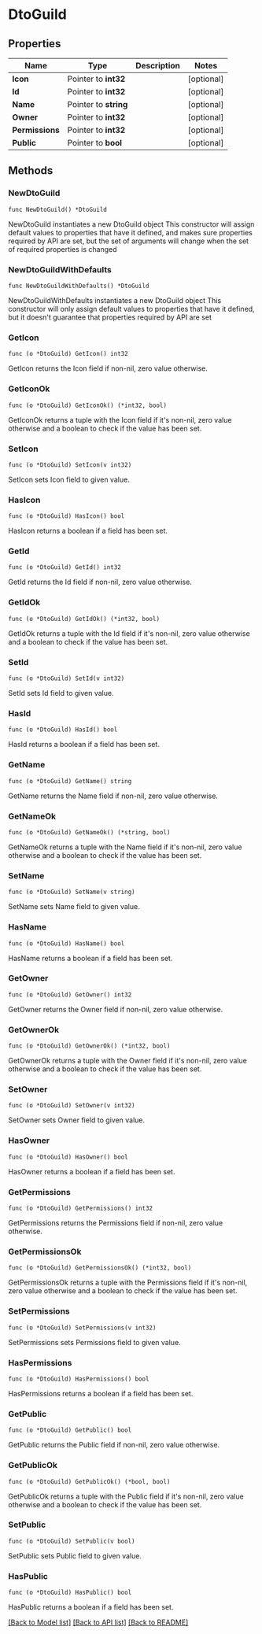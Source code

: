 # DtoGuild

## Properties

Name | Type | Description | Notes
------------ | ------------- | ------------- | -------------
**Icon** | Pointer to **int32** |  | [optional] 
**Id** | Pointer to **int32** |  | [optional] 
**Name** | Pointer to **string** |  | [optional] 
**Owner** | Pointer to **int32** |  | [optional] 
**Permissions** | Pointer to **int32** |  | [optional] 
**Public** | Pointer to **bool** |  | [optional] 

## Methods

### NewDtoGuild

`func NewDtoGuild() *DtoGuild`

NewDtoGuild instantiates a new DtoGuild object
This constructor will assign default values to properties that have it defined,
and makes sure properties required by API are set, but the set of arguments
will change when the set of required properties is changed

### NewDtoGuildWithDefaults

`func NewDtoGuildWithDefaults() *DtoGuild`

NewDtoGuildWithDefaults instantiates a new DtoGuild object
This constructor will only assign default values to properties that have it defined,
but it doesn't guarantee that properties required by API are set

### GetIcon

`func (o *DtoGuild) GetIcon() int32`

GetIcon returns the Icon field if non-nil, zero value otherwise.

### GetIconOk

`func (o *DtoGuild) GetIconOk() (*int32, bool)`

GetIconOk returns a tuple with the Icon field if it's non-nil, zero value otherwise
and a boolean to check if the value has been set.

### SetIcon

`func (o *DtoGuild) SetIcon(v int32)`

SetIcon sets Icon field to given value.

### HasIcon

`func (o *DtoGuild) HasIcon() bool`

HasIcon returns a boolean if a field has been set.

### GetId

`func (o *DtoGuild) GetId() int32`

GetId returns the Id field if non-nil, zero value otherwise.

### GetIdOk

`func (o *DtoGuild) GetIdOk() (*int32, bool)`

GetIdOk returns a tuple with the Id field if it's non-nil, zero value otherwise
and a boolean to check if the value has been set.

### SetId

`func (o *DtoGuild) SetId(v int32)`

SetId sets Id field to given value.

### HasId

`func (o *DtoGuild) HasId() bool`

HasId returns a boolean if a field has been set.

### GetName

`func (o *DtoGuild) GetName() string`

GetName returns the Name field if non-nil, zero value otherwise.

### GetNameOk

`func (o *DtoGuild) GetNameOk() (*string, bool)`

GetNameOk returns a tuple with the Name field if it's non-nil, zero value otherwise
and a boolean to check if the value has been set.

### SetName

`func (o *DtoGuild) SetName(v string)`

SetName sets Name field to given value.

### HasName

`func (o *DtoGuild) HasName() bool`

HasName returns a boolean if a field has been set.

### GetOwner

`func (o *DtoGuild) GetOwner() int32`

GetOwner returns the Owner field if non-nil, zero value otherwise.

### GetOwnerOk

`func (o *DtoGuild) GetOwnerOk() (*int32, bool)`

GetOwnerOk returns a tuple with the Owner field if it's non-nil, zero value otherwise
and a boolean to check if the value has been set.

### SetOwner

`func (o *DtoGuild) SetOwner(v int32)`

SetOwner sets Owner field to given value.

### HasOwner

`func (o *DtoGuild) HasOwner() bool`

HasOwner returns a boolean if a field has been set.

### GetPermissions

`func (o *DtoGuild) GetPermissions() int32`

GetPermissions returns the Permissions field if non-nil, zero value otherwise.

### GetPermissionsOk

`func (o *DtoGuild) GetPermissionsOk() (*int32, bool)`

GetPermissionsOk returns a tuple with the Permissions field if it's non-nil, zero value otherwise
and a boolean to check if the value has been set.

### SetPermissions

`func (o *DtoGuild) SetPermissions(v int32)`

SetPermissions sets Permissions field to given value.

### HasPermissions

`func (o *DtoGuild) HasPermissions() bool`

HasPermissions returns a boolean if a field has been set.

### GetPublic

`func (o *DtoGuild) GetPublic() bool`

GetPublic returns the Public field if non-nil, zero value otherwise.

### GetPublicOk

`func (o *DtoGuild) GetPublicOk() (*bool, bool)`

GetPublicOk returns a tuple with the Public field if it's non-nil, zero value otherwise
and a boolean to check if the value has been set.

### SetPublic

`func (o *DtoGuild) SetPublic(v bool)`

SetPublic sets Public field to given value.

### HasPublic

`func (o *DtoGuild) HasPublic() bool`

HasPublic returns a boolean if a field has been set.


[[Back to Model list]](../README.md#documentation-for-models) [[Back to API list]](../README.md#documentation-for-api-endpoints) [[Back to README]](../README.md)


